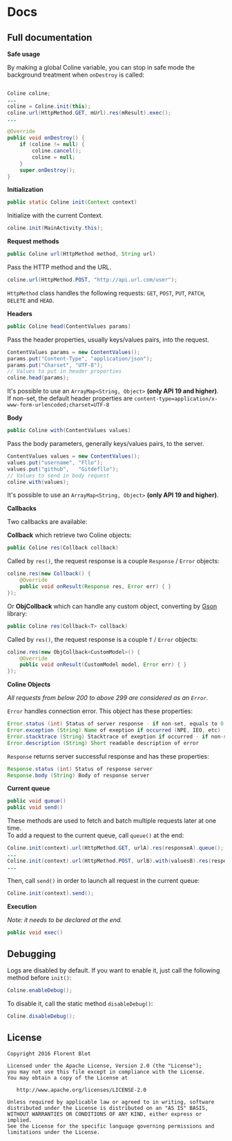Docs
=======

Full documentation
------

**Safe usage**

By making a global Coline variable, you can stop in safe mode the background treatment when `onDestroy` is called:
```java

Coline coline;
...
coline = Coline.init(this);
coline.url(HttpMethod.GET, mUrl).res(mResult).exec();
...

@Override
public void onDestroy() {
    if (coline != null) {
        coline.cancel();
        coline = null;
    }
    super.onDestroy();
}
```

**Initialization**

```java
public static Coline init(Context context)
```
Initialize with the current Context.  
```java
coline.init(MainActivity.this);
```

**Request methods**

```java
public Coline url(HttpMethod method, String url)
```
Pass the HTTP method and the URL.
```java
coline.url(HttpMethod.POST, "http://api.url.com/user");
```
`HttpMethod` class handles the following requests: `GET`, `POST`, `PUT`, `PATCH`, `DELETE` and `HEAD`.

**Headers**

```java
public Coline head(ContentValues params)
```
Pass the header properties, usually keys/values pairs, into the request.
```java
ContentValues params = new ContentValues();
params.put("Content-Type", "application/json");
params.put("Charset", "UTF-8");
// Values to put in header properties
coline.head(params);
```
It's possible to use an `ArrayMap<String, Object>` **(only API 19 and higher)**.  
If non-set, the default header properties are `content-type=application/x-www-form-urlencoded;charset=UTF-8`

**Body**

```java
public Coline with(ContentValues values)
```
Pass the body parameters, generally keys/values pairs, to the server.  
```java
ContentValues values = new ContentValues();
values.put("username", "Fllo");
values.put("github",   "Gitdefllo");
// Values to send in body request
coline.with(values);
```
It's possible to use an `ArrayMap<String, Object>` **(only API 19 and higher)**.

**Callbacks**

Two callbacks are available:

**Collback** which retrieve two Coline objects:
```java
public Coline res(Collback collback)
```
Called by `res()`, the request response is a couple `Response` / `Error` objects:
```java
coline.res(new Collback() {
    @Override
    public void onResult(Response res, Error err) { }
});
```

Or **ObjCollback** which can handle any custom object, converting by [Gson](https://github.com/google/gson) library:
```java
public Coline res(Collback<T> collback)
```
Called by `res()`, the request response is a couple `T` / `Error` objects:
```java
coline.res(new ObjCollback<CustomModel>() {
    @Override
    public void onResult(CustomModel model, Error err) { }
});
```

**Coline Objects**

*All requests from below 200 to above 299 are considered as an `Error`.*

`Error` handles connection error. This object has these properties:
```java
Error.status (int) Status of server response - if non-set, equals to 0
Error.exception (String) Name of exeption if occurred (NPE, IEO, etc) - if non-set, equals to null
Error.stacktrace (String) Stacktrace of exeption if occurred - if non-set, equals to null
Error.description (String) Short readable description of error
```

`Response` returns server successful response and has these properties:
```java
Response.status (int) Status of response server
Response.body (String) Body of response server
```

**Current queue**

```java
public void queue()
public void send()
```
These methods are used to fetch and batch multiple requests later at one time.  
To add a request to the current queue, call `queue()` at the end:  
```java
Coline.init(context).url(HttpMethod.GET, urlA).res(responseA).queue();
...
Coline.init(context).url(HttpMethod.POST, urlB).with(valuesB).res(responseB).queue();
...
```
Then, call `send()` in order to launch all request in the current queue:
```java
Coline.init(context).send();
```

**Execution**

*Note: it needs to be declared at the end.*  
```java
public void exec()
```

Debugging
---------

Logs are disabled by default. If you want to enable it, just call the following method before `init()`:
```java
Coline.enableDebug();
```
To disable it, call the static method `disableDebug()`:
```java
Coline.disableDebug();
```

License
--------

    Copyright 2016 Florent Blot
    
    Licensed under the Apache License, Version 2.0 (the "License");
    you may not use this file except in compliance with the License.
    You may obtain a copy of the License at

       http://www.apache.org/licenses/LICENSE-2.0

    Unless required by applicable law or agreed to in writing, software
    distributed under the License is distributed on an "AS IS" BASIS,
    WITHOUT WARRANTIES OR CONDITIONS OF ANY KIND, either express or implied.
    See the License for the specific language governing permissions and
    limitations under the License.
